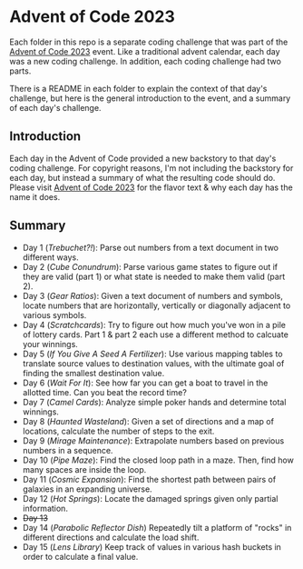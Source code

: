 # Advent of Code 2023

Each folder in this repo is a separate coding challenge that was part of the [Advent of Code 2023](https://adventofcode.com) event. Like a traditional advent calendar, each day was a new coding challenge. In addition, each coding challenge had two parts.

There is a README in each folder to explain the context of that day's challenge, but here is the general introduction to the event, and a summary of each day's challenge.

## Introduction

Each day in the Advent of Code provided a new backstory to that day's coding challenge. For copyright reasons, I'm not including the backstory for each day, but instead a summary of what the resulting code should do. Please visit [Advent of Code 2023](https://adventofcode.com) for the flavor text & why each day has the name it does.

## Summary

* Day 1 (*Trebuchet?!*): Parse out numbers from a text document in two different ways.
* Day 2 (*Cube Conundrum*): Parse various game states to figure out if they are valid (part 1) or what state is needed to make them valid (part 2).
* Day 3 (*Gear Ratios*): Given a text document of numbers and symbols, locate numbers that are horizontally, vertically or diagonally adjacent to various symbols.
* Day 4 (*Scratchcards*): Try to figure out how much you've won in a pile of lottery cards. Part 1 & part 2 each use a different method to calcuate your winnings.
* Day 5 (*If You Give A Seed A Fertilizer*): Use various mapping tables to translate source values to destination values, with the ultimate goal of finding the smallest destination value.
* Day 6 (*Wait For It*): See how far you can get a boat to travel in the allotted time. Can you beat the record time?
* Day 7 (*Camel Cards*): Analyze simple poker hands and determine total winnings.
* Day 8 (*Haunted Wasteland*): Given a set of directions and a map of locations, calculate the number of steps to the exit.
* Day 9 (*Mirage Maintenance*): Extrapolate numbers based on previous numbers in a sequence.
* Day 10 (*Pipe Maze*): Find the closed loop path in a maze. Then, find how many spaces are inside the loop.
* Day 11 (*Cosmic Expansion*): Find the shortest path between pairs of galaxies in an expanding universe.
* Day 12 (*Hot Springs*): Locate the damaged springs given only partial information.
* ~~Day 13~~
* Day 14 (*Parabolic Reflector Dish*) Repeatedly tilt a platform of "rocks" in different directions and calculate the load shift.
* Day 15 (*Lens Library*) Keep track of values in various hash buckets in order to calculate a final value.
